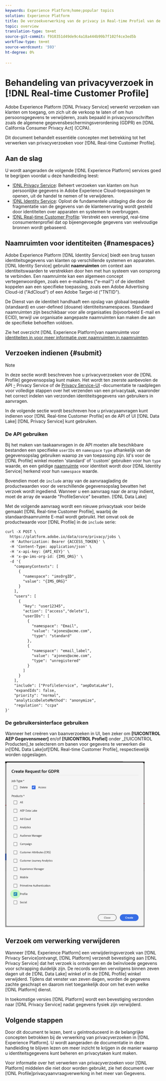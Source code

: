 ```yaml
---
keywords: Experience Platform;home;popular topics
solution: Experience Platform
title: De verzoekverwerking van de privacy in Real-time Profiel van de Klant
topic: overview
translation-type: tm+mt
source-git-commit: f910351d49de9c4a18a444b99b7f102f4ce3ed5b
workflow-type: tm+mt
source-wordcount: '593'
ht-degree: 0%

---
```



# Behandeling van privacyverzoek in [!DNL Real-time Customer Profile]

Adobe Experience Platform [!DNL Privacy Service] verwerkt verzoeken van klanten om toegang, om zich uit de verkoop te laten of om hun persoonsgegevens te verwijderen, zoals bepaald in privacyvoorschriften zoals de algemene gegevensbeschermingsverordening (GDPR) en [!DNL California Consumer Privacy Act] (CCPA).

Dit document behandelt essentiële concepten met betrekking tot het verwerken van privacyverzoeken voor [!DNL Real-time Customer Profile].

## Aan de slag

U wordt aangeraden de volgende [!DNL Experience Platform] services goed te begrijpen voordat u deze handleiding leest:

* [!DNL Privacy Service](home.md): Beheert verzoeken van klanten om hun persoonlijke gegevens in Adobe Experience Cloud-toepassingen te openen, uit de handel te nemen of te verwijderen.
* [!DNL Identity Service](../identity-service/home.md): Oplost de fundamentele uitdaging die door de fragmentatie van de gegevens van de klantenervaring wordt gesteld door identiteiten over apparaten en systemen te overbruggen.
* [!DNL Real-time Customer Profile](../profile/home.md): Verstrekt een verenigd, real-time consumentenprofiel dat op bijeengevoegde gegevens van veelvoudige bronnen wordt gebaseerd.

## Naamruimten voor identiteiten {#namespaces}

Adobe Experience Platform [!DNL Identity Service] biedt een brug tussen identiteitsgegevens van klanten op verschillende systemen en apparaten. [!DNL Identity Service] gebruikt **naamruimten** om context aan identiteitswaarden te verstrekken door hen met hun systeem van oorsprong te verbinden. Een naamruimte kan een algemeen concept vertegenwoordigen, zoals een e-mailadres (&quot;e-mail&quot;) of de identiteit koppelen aan een specifieke toepassing, zoals een Adobe Advertising Cloud-id (&quot;AdCloud&quot;) of een Adobe Target-id (&quot;TNTID&quot;).

De Dienst van de identiteit handhaaft een opslag van globaal bepaalde (standaard) en user-defined (douane) identiteitsnamespaces. Standaard naamruimten zijn beschikbaar voor alle organisaties (bijvoorbeeld E-mail en ECID), terwijl uw organisatie aangepaste naamruimten kan maken die aan de specifieke behoeften voldoen.

Zie het overzicht [!DNL Experience Platform]van naamruimte voor [identiteiten in voor meer informatie over naamruimten in naamruimten](../identity-service/namespaces.md).

## Verzoeken indienen {#submit}

>[!NOTE]
>
>In deze sectie wordt beschreven hoe u privacyverzoeken voor de [!DNL Profile] gegevensopslag kunt maken. Het wordt ten zeerste aanbevolen de API [-](../privacy-service/api/getting-started.md) Privacy Service of de [Privacy Service-UI](../privacy-service/ui/overview.md) -documentatie te raadplegen voor volledige stappen over het verzenden van een privacytaak, waaronder het correct indelen van verzonden identiteitsgegevens van gebruikers in aanvragen.

In de volgende sectie wordt beschreven hoe u privacyaanvragen kunt indienen voor [!DNL Real-time Customer Profile] en de API of UI [!DNL Data Lake] [!DNL Privacy Service] kunt gebruiken.

### De API gebruiken

Bij het maken van taakaanvragen in de API moeten alle beschikbare bestanden een specifieke `userIDs` en `namespace` `type` afhankelijk van de gegevensopslag gebruiken waarop ze van toepassing zijn. Id&#39;s voor de [!DNL Profile] winkel moeten &#39;standard&#39; of &#39;custom&#39; gebruiken voor hun `type` waarde, en een geldige [naamruimte](#namespaces) voor identiteit wordt door [!DNL Identity Service] herkend voor hun `namespace` waarde.


Bovendien moet de `include` array van de aanvraaglading de productwaarden voor de verschillende gegevensopslag bevatten het verzoek wordt ingediend. Wanneer u een aanvraag naar de array indient, moet de array de waarde &quot;ProfileService&quot; bevatten. [!DNL Data Lake]

Met de volgende aanvraag wordt een nieuwe privacytaak voor beide gemaakt [!DNL Real-time Customer Profile], waarbij de standaardnaamruimte E-mail wordt gebruikt. Het omvat ook de productwaarde voor [!DNL Profile] in de `include` serie:

```shell
curl -X POST \
  https://platform.adobe.io/data/core/privacy/jobs \
  -H 'Authorization: Bearer {ACCESS_TOKEN}' \
  -H 'Content-Type: application/json' \
  -H 'x-api-key: {API_KEY}' \
  -H 'x-gw-ims-org-id: {IMS_ORG}' \
  -d '{
    "companyContexts": [
      {
        "namespace": "imsOrgID",
        "value": "{IMS_ORG}"
      }
    ],
    "users": [
      {
        "key": "user12345",
        "action": ["access","delete"],
        "userIDs": [
          {
            "namespace": "Email",
            "value": "ajones@acme.com",
            "type": "standard"
          },
          {
            "namespace": "email_label",
            "value": "ajones@acme.com",
            "type": "unregistered"
          }
        ]
      }
    ],
    "include": ["ProfileService", "aepDataLake"],
    "expandIds": false,
    "priority": "normal",
    "analyticsDeleteMethod": "anonymize",
    "regulation": "ccpa"
}'
```

### De gebruikersinterface gebruiken

Wanneer het creëren van baanverzoeken in UI, ben zeker om **[!UICONTROL AEP Gegevensmeer]** en/of **[!UICONTROL Profiel]** onder _[!UICONTROL Producten]_te selecteren om banen voor gegevens te verwerken die in[!DNL Data Lake]of[!DNL Real-time Customer Profile], respectievelijk worden opgeslagen.

<img src="images/privacy/product-value.png" width="450"><br>

## Verzoek om verwerking verwijderen

Wanneer [!DNL Experience Platform] een verwijderingsverzoek van [!DNL Privacy Service]ontvangt, [!DNL Platform] verzendt bevestiging aan [!DNL Privacy Service] dat het verzoek is ontvangen en de beïnvloede gegevens voor schrapping duidelijk zijn. De records worden vervolgens binnen zeven dagen uit de [!DNL Data Lake] winkel of in de [!DNL Profile] winkel verwijderd. Tijdens dat venster van zeven dagen, worden de gegevens zachte geschrapt en daarom niet toegankelijk door om het even welke [!DNL Platform] dienst.

In toekomstige versies [!DNL Platform] wordt een bevestiging verzonden naar [!DNL Privacy Service] nadat gegevens fysiek zijn verwijderd.

## Volgende stappen

Door dit document te lezen, bent u geïntroduceerd in de belangrijke concepten betrokken bij de verwerking van privacyverzoeken in [!DNL Experience Platform]. U wordt aangeraden de documentatie in deze handleiding te blijven lezen om meer inzicht te krijgen in de manier waarop u identiteitsgegevens kunt beheren en privacytaken kunt maken.

Voor informatie over het verwerken van privacyverzoeken voor [!DNL Platform] middelen die niet door worden gebruikt, zie het document over [!DNL Profile]privacyaanvraagverwerking in het meer [](../catalog/privacy.md)van Gegevens.